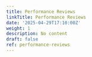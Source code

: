 ```yaml
---
title: Performance Reviews
linkTitle: Performance Reviews
date: '2025-04-29T17:10:00Z'
weight: 1
description: No content
draft: false
ref: performance-reviews
---
```


